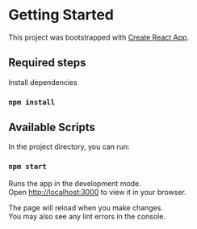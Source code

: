 # Getting Started

This project was bootstrapped with [Create React App](https://github.com/facebook/create-react-app).

## Required steps

Install dependencies

### `npm install `

## Available Scripts

In the project directory, you can run:

### `npm start`

Runs the app in the development mode.\
Open [http://localhost:3000](http://localhost:3000) to view it in your browser.

The page will reload when you make changes.\
You may also see any lint errors in the console.
